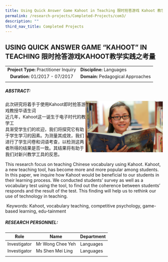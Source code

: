 ```yaml
---
title: Using Quick Answer Game Kahoot in Teaching 限时抢答游戏 Kahoot 教学实践之考量
permalink: /research-projects/Completed-Projects/com3/
description: ""
third_nav_title: Completed Projects
---
```

## USING QUICK ANSWER GAME “KAHOOT” IN TEACHING 限时抢答游戏KAHOOT教学实践之考量

|   |   |
|:-:|---|
| **Project Type:** Practitioner Inquiry  | **Discipline:** Languages  |
| **Duration:** 01/2017 - 07/2017  | **Domain:** Pedagogical Approaches  |
|   |   |

##### ABSTRACT:

<img src="/images/IMG_7158.jpg" style="width:49%" align=right>

此次研究将着手于使用Kahoot即时抢答游戏教授华语生词<br>
近几年，Kahoot这一诞生于电子时代的教学工  
具渐受学生们的欢迎，我们将探究它有助于学生学习的因素。为测量其成效，我们进行了学生问卷和词语考查，以检测这两者所得的结果是否一致。其结果将有助于我们对新兴教学工具的反思。

This research focus on teaching Chinese vocabulary using Kahoot. Kahoot, a new teaching tool, has become more and more popular among students. In this paper, we inquire how Kahoot would be beneficial to our students in their learning process. We conducted students’ survey as well as a vocabulary test using the tool, to find out the coherence between students’ responds and the result of the test. This finding will help us to rethink our use of technology in teaching.

 Keywords: Kahoot, vocabulary teaching, competitive psychology, game-based learning, edu-tainment
 
 ##### RESEARCH PERSONNEL:

| Role  | Name  | Department  |
|:-:|---|---|
| Investigator  | Mr Wong Chee Yeh  | Languages  |
| Investigator  | Ms Shen Mei Ling  | Languages  |
|   |   |   |